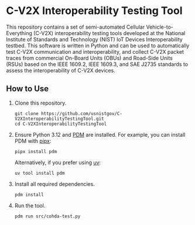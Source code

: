 # C-V2X Interoperability Testing Tool

This repository contains a set of semi-automated Cellular Vehicle-to-Everything (C-V2X) interoperability testing
tools developed at the National Institute of Standards and Technology (NIST) IoT Devices Interoperability testbed.
This software is written in Python and can be used to automatically test C-V2X communication and interoperability,
and collect C-V2X packet traces from commercial On-Board Units (OBUs) and Road-Side Units (RSUs) based on the IEEE
1609.2, IEEE 1609.3, and SAE J2735 standards to assess the interoperability of C-V2X devices.

## How to Use

1. Clone this repository.

    ```shell
    git clone https://github.com/usnistgov/C-V2XInteroperabilityTestingTool.git
    cd C-V2XInteroperabilityTestingTool
    ```

2. Ensure Python 3.12 and [PDM](https://pdm-project.org/) are installed.
   For example, you can install PDM with [pipx](https://pipx.pypa.io/):

    ```shell
    pipx install pdm
    ```

   Alternatively, if you prefer using [uv](https://docs.astral.sh/uv/):

    ```shell
    uv tool install pdm
    ```

3. Install all required dependencies.

    ```shell
    pdm install
    ```

4. Run the tool.

    ```shell
    pdm run src/cohda-test.py
    ```
